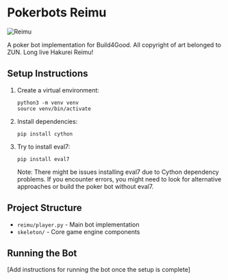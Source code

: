 # Pokerbots Reimu

![Reimu](https://static.zerochan.net/Hakurei.Reimu.full.3596890.png)

A poker bot implementation for Build4Good. All copyright of art belonged to ZUN. Long live Hakurei Reimu!

## Setup Instructions

1. Create a virtual environment:
   ```
   python3 -m venv venv
   source venv/bin/activate
   ```

2. Install dependencies:
   ```
   pip install cython
   ```

3. Try to install eval7:
   ```
   pip install eval7
   ```

   Note: There might be issues installing eval7 due to Cython dependency problems. If you encounter errors, you might need to look for alternative approaches or build the poker bot without eval7.

## Project Structure

- `reimu/player.py` - Main bot implementation
- `skeleton/` - Core game engine components

## Running the Bot

[Add instructions for running the bot once the setup is complete]
